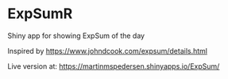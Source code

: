 # ExpSumR
Shiny app for showing ExpSum of the day

Inspired by https://www.johndcook.com/expsum/details.html

Live version at: https://martinmspedersen.shinyapps.io/ExpSum/
